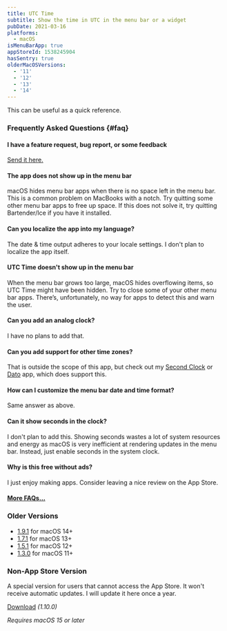 ```yaml
---
title: UTC Time
subtitle: Show the time in UTC in the menu bar or a widget
pubDate: 2021-03-16
platforms:
  - macOS
isMenuBarApp: true
appStoreId: 1538245904
hasSentry: true
olderMacOSVersions:
  - '11'
  - '12'
  - '13'
  - '14'
---
```


This can be useful as a quick reference.

### Frequently Asked Questions {#faq}

#### I have a feature request, bug report, or some feedback

[Send it here.](https://sindresorhus.com/feedback?product=UTC%20Time&referrer=Website-FAQ)

#### The app does not show up in the menu bar

macOS hides menu bar apps when there is no space left in the menu bar. This is a common problem on MacBooks with a notch. Try quitting some other menu bar apps to free up space. If this does not solve it, try quitting Bartender/Ice if you have it installed.

#### Can you localize the app into my language?

The date & time output adheres to your locale settings. I don't plan to localize the app itself.

#### UTC Time doesn't show up in the menu bar

When the menu bar grows too large, macOS hides overflowing items, so UTC Time might have been hidden. Try to close some of your other menu bar apps. There’s, unfortunately, no way for apps to detect this and warn the user.

#### Can you add an analog clock?

I have no plans to add that.

#### Can you add support for other time zones?

That is outside the scope of this app, but check out my [Second Clock](/second-clock) or [Dato](/dato) app, which does support this.

#### How can I customize the menu bar date and time format?

Same answer as above.

#### Can it show seconds in the clock?

I don't plan to add this. Showing seconds wastes a lot of system resources and energy as macOS is very inefficient at rendering updates in the menu bar. Instead, just enable seconds in the system clock.

#### Why is this free without ads?

I just enjoy making apps. Consider leaving a nice review on the App Store.

#### [More FAQs…](/apps/faq)

### Older Versions

- [1.9.1](https://github.com/user-attachments/files/18215312/UTC.Time.1.9.1.-.macOS.14.zip) for macOS 14+
- [1.7.1](https://github.com/sindresorhus/meta/files/13973570/UTC.Time.1.7.1.-.macOS.13.zip) for macOS 13+
- [1.5.1](https://github.com/sindresorhus/meta/files/10767291/UTC.Time.1.5.1.-.macOS.12.zip) for macOS 12+
- [1.3.0](https://github.com/sindresorhus/meta/files/8007477/UTC.Time.1.3.0.-.macOS.11.zip) for macOS 11+

### Non-App Store Version

A special version for users that cannot access the App Store. It won't receive automatic updates. I will update it here once a year.

[Download](https://www.dropbox.com/scl/fi/f2971eyhwxn3cvvqz8dz5/UTC-Time-1.10.0-1734728300.zip?rlkey=mjfgq7uh7vdgkws23b0qa9q1e&raw=1) *(1.10.0)*

*Requires macOS 15 or later*
